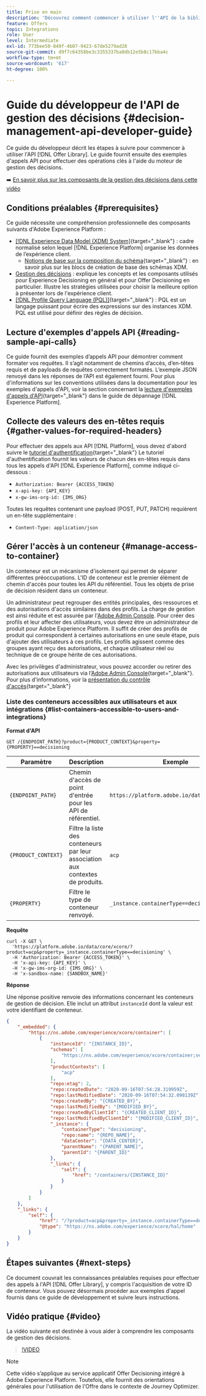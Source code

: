```yaml
---
title: Prise en main
description: 'Découvrez comment commencer à utiliser l''API de la bibliothèque des offres pour effectuer des opérations essentielles à l''aide du moteur de gestion des décisions. '
feature: Offers
topic: Integrations
role: User
level: Intermediate
exl-id: 773bee50-849f-4b07-9423-67de5279ad28
source-git-commit: d9f7c64358be3c3355337ba0db12e5b8c17bba4c
workflow-type: tm+mt
source-wordcount: '617'
ht-degree: 100%

---
```


# Guide du développeur de l&#39;API de gestion des décisions {#decision-management-api-developer-guide}

Ce guide du développeur décrit les étapes à suivre pour commencer à utiliser l&#39;API [!DNL Offer Library]. Le guide fournit ensuite des exemples d&#39;appels API pour effectuer des opérations clés à l&#39;aide du moteur de gestion des décisions.


➡️ [En savoir plus sur les composants de la gestion des décisions dans cette vidéo](#video)

## Conditions préalables {#prerequisites}

Ce guide nécessite une compréhension professionnelle des composants suivants d&#39;Adobe Experience Platform :

* [[!DNL Experience Data Model (XDM) System]](https://experienceleague.adobe.com/docs/experience-platform/xdm/home.html?lang=fr){target=&quot;_blank&quot;} : cadre normalisé selon lequel [!DNL Experience Platform] organise les données de l’expérience client.
   * [Notions de base sur la composition du schéma](https://experienceleague.adobe.com/docs/experience-platform/xdm/schema/composition.html?lang=fr){target=&quot;_blank&quot;} : en savoir plus sur les blocs de création de base des schémas XDM.
* [Gestion des décisions](../../../using/offers/get-started/starting-offer-decisioning.md) : explique les concepts et les composants utilisés pour Experience Decisioning en général et pour Offer Decisioning en particulier. Illustre les stratégies utilisées pour choisir la meilleure option à présenter lors de l&#39;expérience client.
* [[!DNL Profile Query Language (PQL)]](https://experienceleague.adobe.com/docs/experience-platform/segmentation/pql/overview.html?lang=fr){target=&quot;_blank&quot;} : PQL est un langage puissant pour écrire des expressions sur des instances XDM. PQL est utilisé pour définir des règles de décision.

## Lecture d&#39;exemples d&#39;appels API {#reading-sample-api-calls}

Ce guide fournit des exemples d’appels API pour démontrer comment formater vos requêtes. Il s’agit notamment de chemins d’accès, d’en-têtes requis et de payloads de requêtes correctement formatés. L’exemple JSON renvoyé dans les réponses de l’API est également fourni. Pour plus d&#39;informations sur les conventions utilisées dans la documentation pour les exemples d&#39;appels d&#39;API, voir la section concernant la [lecture d&#39;exemples d&#39;appels d&#39;API](https://experienceleague.adobe.com/docs/experience-platform/landing/troubleshooting.html?lang=fr#how-do-i-format-an-api-request){target=&quot;_blank&quot;} dans le guide de dépannage [!DNL Experience Platform].

## Collecte des valeurs des en-têtes requis {#gather-values-for-required-headers}

Pour effectuer des appels aux API [!DNL Platform], vous devez d&#39;abord suivre le [tutoriel d&#39;authentification](https://experienceleague.adobe.com/docs/experience-platform/landing/platform-apis/api-authentication.html?lang=fr){target=&quot;_blank&quot;} Le tutoriel d&#39;authentification fournit les valeurs de chacun des en-têtes requis dans tous les appels d&#39;API [!DNL Experience Platform], comme indiqué ci-dessous :

* `Authorization: Bearer {ACCESS_TOKEN}`
* `x-api-key: {API_KEY}`
* `x-gw-ims-org-id: {IMS_ORG}`

Toutes les requêtes contenant une payload (POST, PUT, PATCH) requièrent un en-tête supplémentaire :

* `Content-Type: application/json`

## Gérer l&#39;accès à un conteneur {#manage-access-to-container}

Un conteneur est un mécanisme d&#39;isolement qui permet de séparer différentes préoccupations. L&#39;ID de conteneur est le premier élément de chemin d&#39;accès pour toutes les API du référentiel. Tous les objets de prise de décision résident dans un conteneur.

Un administrateur peut regrouper des entités principales, des ressources et des autorisations d&#39;accès similaires dans des profils. La charge de gestion est ainsi réduite et est assurée par l&#39;[Adobe Admin Console](https://adminconsole.adobe.com/). Pour créer des profils et leur affecter des utilisateurs, vous devez être un administrateur de produit pour Adobe Experience Platform. Il suffit de créer des profils de produit qui correspondent à certaines autorisations en une seule étape, puis d&#39;ajouter des utilisateurs à ces profils. Les profils agissent comme des groupes ayant reçu des autorisations, et chaque utilisateur réel ou technique de ce groupe hérite de ces autorisations.

Avec les privilèges d&#39;administrateur, vous pouvez accorder ou retirer des autorisations aux utilisateurs via l‘[Adobe Admin Console](https://adminconsole.adobe.com/){target=&quot;_blank&quot;}. Pour plus d&#39;informations, voir la [présentation du contrôle d&#39;accès](https://experienceleague.adobe.com/docs/experience-platform/access-control/home.html?lang=fr){target=&quot;_blank&quot;}

### Liste des conteneurs accessibles aux utilisateurs et aux intégrations {#list-containers-accessible-to-users-and-integrations}

**Format d&#39;API**

```http
GET /{ENDPOINT_PATH}?product={PRODUCT_CONTEXT}&property={PROPERTY}==decisioning
```

| Paramètre | Description | Exemple |
| --------- | ----------- | ------- |
| `{ENDPOINT_PATH}` | Chemin d&#39;accès de point d&#39;entrée pour les API de référentiel. | `https://platform.adobe.io/data/core/xcore/` |
| `{PRODUCT_CONTEXT}` | Filtre la liste des conteneurs par leur association aux contextes de produits. | `acp` |
| `{PROPERTY}` | Filtre le type de conteneur renvoyé. | `_instance.containerType==decisioning` |

**Requête**

```shell
curl -X GET \
  'https://platform.adobe.io/data/core/xcore/?product=acp&property=_instance.containerType==decisioning' \
  -H 'Authorization: Bearer {ACCESS_TOKEN}' \
  -H 'x-api-key: {API_KEY}' \
  -H 'x-gw-ims-org-id: {IMS_ORG}' \
  -H 'x-sandbox-name: {SANDBOX_NAME}'
```

**Réponse**

Une réponse positive renvoie des informations concernant les conteneurs de gestion de décision. Elle inclut un attribut `instanceId` dont la valeur est votre identifiant de conteneur.

```json
{
    "_embedded": {
        "https://ns.adobe.com/experience/xcore/container": [
            {
                "instanceId": "{INSTANCE_ID}",
                "schemas": [
                    "https://ns.adobe.com/experience/xcore/container;version=0.5"
                ],
                "productContexts": [
                    "acp"
                ],
                "repo:etag": 2,
                "repo:createdDate": "2020-09-16T07:54:28.319959Z",
                "repo:lastModifiedDate": "2020-09-16T07:54:32.098139Z",
                "repo:createdBy": "{CREATED_BY}",
                "repo:lastModifiedBy": "{MODIFIED_BY}",
                "repo:createdByClientId": "{CREATED_CLIENT_ID}",
                "repo:lastModifiedByClientId": "{MODIFIED_CLIENT_ID}",
                "_instance": {
                    "containerType": "decisioning",
                    "repo:name": "{REPO_NAME}",
                    "dataCenter": "{DATA_CENTER}",
                    "parentName": "{PARENT_NAME}",
                    "parentId": "{PARENT_ID}"
                },
                "_links": {
                    "self": {
                        "href": "/containers/{INSTANCE_ID}"
                    }
                }
            }
        ]
    },
    "_links": {
        "self": {
            "href": "/?product=acp&property=_instance.containerType==decisioning",
            "@type": "https://ns.adobe.com/experience/xcore/hal/home"
        }
    }
}
```

## Étapes suivantes {#next-steps}

Ce document couvrait les connaissances préalables requises pour effectuer des appels à l&#39;API [!DNL Offer Library], y compris l&#39;acquisition de votre ID de conteneur. Vous pouvez désormais procéder aux exemples d&#39;appel fournis dans ce guide de développement et suivre leurs instructions.

## Vidéo pratique {#video}

La vidéo suivante est destinée à vous aider à comprendre les composants de gestion des décisions.


>[!VIDEO](https://video.tv.adobe.com/v/329919?quality=12)

>[!NOTE]
>
>Cette vidéo s’applique au service applicatif Offer Decisioning intégré à Adobe Experience Platform. Toutefois, elle fournit des orientations générales pour l&#39;utilisation de l&#39;Offre dans le contexte de Journey Optimizer.
